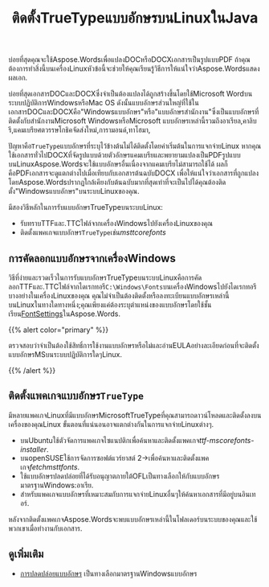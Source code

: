 ﻿---
title: ติดตั้งTrueTypeแบบอักษรบนLinuxในJava
second_title: Aspose.WordsสำหรับJava
articleTitle: ติดตั้งTrueTypeแบบอักษรบนLinux
linktitle: ติดตั้งTrueTypeแบบอักษรบนLinux
description: "Aspose.WordsสำหรับJavaช่วยให้การแสดงผลเอกสารที่สร้างขึ้นโดยใช้Microsoft Wordบนเครื่องจักรLinuxด้วยความแม่นยำที่สุ."
type: docs
weight: 20
url: /th/java/install-truetype-fonts-on-linux/
timestamp: 2024-01-27-14-07-04
---

บ่อยที่สุดคุณจะใช้Aspose.Wordsเพื่อแปลงDOCหรือDOCXเอกสารเป็นรูปแบบPDF ถ้าคุณต้องการทำสิ่งนี้บนเครื่องLinuxหัวข้อนี้จะช่วยให้คุณเรียนรู้วิธีการให้แน่ใจว่าAspose.Wordsแสดงผลเอก.

บ่อยที่สุดเอกสารDOCและDOCXซึ่งจำเป็นต้องแปลงได้ถูกสร้างขึ้นโดยใช้Microsoft WordบนระบบปฏิบัติการWindowsหรือMac OS ดังนั้นแบบอักษรส่วนใหญ่ที่ใช้ในเอกสารDOCและDOCXคือ"Windowsแบบอักษร"หรือ"แบบอักษรสำนักงาน"ซึ่งเป็นแบบอักษรที่ติดตั้งกับสำนักงานMicrosoft WindowsหรือMicrosoft แบบอักษรเหล่านี้รวมถึงอาเรียล,คาลิบรี,แคมเบรียศตวรรษโกธิคจัดส่งใหม่,การามอนด์,ทาโฮมา,

ปัญหาคือ`TrueType`แบบอักษรที่ระบุไว้ข้างต้นไม่ได้ติดตั้งโดยค่าเริ่มต้นในการแจกจ่ายLinux หากคุณใช้เอกสารทั่วไปDOCXที่จัดรูปแบบด้วยตัวอักษรแคมเบรียและพยายามแปลงเป็นPDFรูปแบบบนLinuxAspose.Wordsจะใช้แบบอักษรอื่นเนื่องจากแคมเบรียไม่สามารถใช้ได้ ผลก็คือPDFเอกสารจะดูแตกต่างไปเมื่อเทียบกับเอกสารต้นฉบับDOCX เพื่อให้แน่ใจว่าเอกสารที่ถูกแปลงโดยAspose.Wordsปรากฏใกล้เคียงกับต้นฉบับมากที่สุดเท่าที่จะเป็นไปได้คุณต้องติดตั้ง"Windowsแบบอักษร"บนระบบLinuxของคุณ.

มีสองวิธีหลักในการรับแบบอักษรTrueTypeบนระบบLinux:

- รับทราบTTFและ.TTCไฟล์จากเครื่องWindowsไปยังเครื่องLinuxของคุณ
- ติดตั้งแพคเกจแบบอักษร`TrueType`เช่น*msttcorefonts*

## การคัดลอกแบบอักษรจากเครื่องWindows

วิธีที่ง่ายและรวดเร็วในการรับแบบอักษรTrueTypeบนระบบLinuxคือการคัดลอกTTFและ.TTCไฟล์จากไดเรกทอรี`C:\Windows\Fonts`บนเครื่องWindowsไปยังไดเรกทอรีบางอย่างในเครื่องLinuxของคุณ คุณไม่จำเป็นต้องติดตั้งหรือลงทะเบียนแบบอักษรเหล่านี้บนLinuxในทางใดทางหนึ่ง;คุณเพียงแค่ต้องระบุตำแหน่งของแบบอักษรโดยใช้ชั้นเรียน[FontSettings](https://reference.aspose.com/words/java/com.aspose.words/fontsettings/)ในAspose.Words.

{{% alert color="primary" %}}

ตรวจสอบว่าจำเป็นต้องใช้สิทธิ์การใช้งานแบบอักษรหรือไม่และอ่านEULAอย่างละเอียดก่อนที่จะติดตั้งแบบอักษรMSบนระบบปฏิบัติการใดๆLinux.

{{% /alert %}}

## ติดตั้งแพคเกจแบบอักษร`TrueType`

มีหลายแพคเกจLinuxที่มีแบบอักษรMicrosoftTrueTypeที่คุณสามารถดาวน์โหลดและติดตั้งลงบนเครื่องของคุณLinux ขั้นตอนที่แน่นอนอาจแตกต่างกันในการแจกจ่ายLinuxต่างๆ.

- บนUbuntuใช้ตัวจัดการแพคเกจไซแนปติกเพื่อค้นหาและติดตั้งแพคเกจ*ttf-mscorefonts-installer*.
- บนopenSUSEใช้การจัดการซอฟต์แวร์ยาสต์ 2→เพื่อค้นหาและติดตั้งแพคเกจ*fetchmsttfonts*.
- ใช้แบบอักษรปลดปล่อยที่ได้รับอนุญาตภายใต้OFLเป็นทางเลือกให้กับแบบอักษรมาตรฐานWindows:อาเรีย.
- สำหรับแพคเกจแบบอักษรที่เหมาะสมกับการแจกจ่ายLinuxอื่นๆให้ค้นหาเอกสารที่มีอยู่บนอินเทอร์.

หลังจากติดตั้งแพคเกจAspose.Wordsจะพบแบบอักษรเหล่านี้ในโฟลเดอร์บนระบบของคุณและใช้พวกเขาเมื่อทำงานกับเอกสาร.

## ดูเพิ่มเติม

- [การปลดปล่อยแบบอักษร](https://github.com/liberationfonts) เป็นทางเลือกมาตรฐานWindowsแบบอักษร
